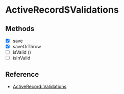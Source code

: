 # ActiveRecord$Validations

## Methods

- [x] save
- [x] saveOrThrow
- [ ] isValid ()
- [ ] isInValid

## Reference

- [ActiveRecord::Validations](https://api.rubyonrails.org/classes/ActiveRecord/Validations.html#method-i-save)
